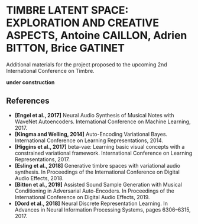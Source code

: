 # TIMBRE LATENT SPACE: EXPLORATION AND CREATIVE ASPECTS, Antoine CAILLON, Adrien BITTON, Brice GATINET
Additional materials for the project proposed to the upcoming 2nd International Conference on Timbre.

**under construction**

## References

* **[Engel et al., 2017]** Neural Audio Synthesis of Musical Notes with WaveNet Autoencoders. International Conference on Machine Learning, 2017.
* **[Kingma and Welling, 2014]** Auto-Encoding Variational Bayes. International Conference on Learning Representations, 2014.
* **[Higgins et al., 2017]** beta-vae: Learning basic visual concepts with a constrained variational framework. International Conference on Learning Representations, 2017.
* **[Esling et al., 2018]** Generative timbre spaces with variational audio synthesis. In Proceedings of the International Conference on Digital Audio Effects, 2018.
* **[Bitton et al., 2019]** Assisted Sound Sample Generation with Musical Conditioning in Adversarial Auto-Encoders. In Proceedings of the International Conference on Digital Audio Effects, 2019.
* **[Oord et al., 2018]** Neural Discrete Representation Learning. In Advances in Neural Information Processing Systems, pages 6306–6315, 2017.
